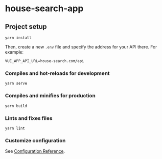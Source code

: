# house-search-app

## Project setup
```
yarn install
```
Then, create a new `.env` file and specify the address for your API there. For example:
```
VUE_APP_API_URL=house-search.com/api
```
### Compiles and hot-reloads for development
```
yarn serve
```

### Compiles and minifies for production
```
yarn build
```

### Lints and fixes files
```
yarn lint
```

### Customize configuration
See [Configuration Reference](https://cli.vuejs.org/config/).
